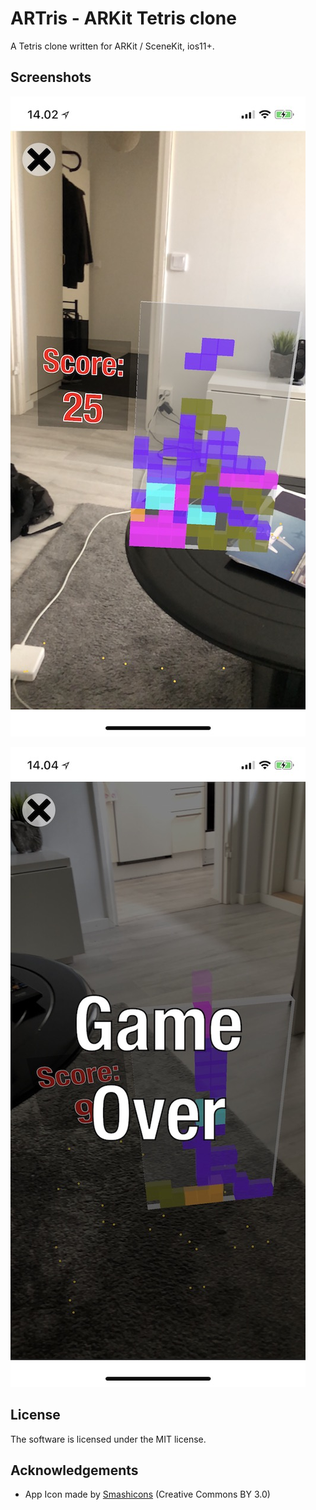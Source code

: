 # ARTris - ARKit Tetris clone

A Tetris clone written for ARKit / SceneKit, ios11+.

## Screenshots

![Gameplay](https://raw.githubusercontent.com/matti777/ARTris/master/Screenshots/IMG_1816.jpeg)

![Game over](https://raw.githubusercontent.com/matti777/ARTris/master/Screenshots/IMG_1817.jpeg)

## License

The software is licensed under the MIT license.

## Acknowledgements

* App Icon made by [Smashicons](https://www.flaticon.com/authors/smashicons) (Creative Commons BY 3.0)
